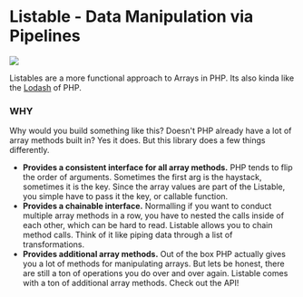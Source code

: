 # Listable - Data Manipulation via Pipelines 
![](https://travis-ci.org/mrbobbybryant/listable.svg?branch=master)

Listables are a more functional approach to Arrays in PHP. Its also kinda like the [Lodash](https://lodash.com/) of PHP.

### WHY
Why would you build something like this? Doesn't PHP already have a lot of array methods built in? Yes it does. But this library does a few things differently.

- **Provides a consistent interface for all array methods.** PHP tends to flip the order of arguments. Sometimes the first arg is the haystack, sometimes it is the key. Since the array values are part of the Listable, you simple have to pass it the key, or callable function.
- **Provides a chainable interface.** Normalling if you want to conduct multiple array methods in a row, you have to nested the calls inside of each other, which can be hard to read. Listable allows you to chain method calls. Think of it like piping data through a list of transformations.
- **Provides additional array methods.** Out of the box PHP actually gives you a lot of methods for manipulating arrays. But lets be honest, there are still a ton of operations you do over and over again. Listable comes with a ton of additional array methods. Check out the API! 